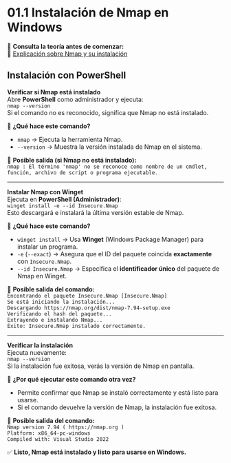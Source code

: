 # 01.1 Instalación de Nmap en Windows

📖 **Consulta la teoría antes de comenzar:**  
🔗 [Explicación sobre Nmap y su instalación](https://notion.so/tu-enlace-notion-aqui)

## Instalación con PowerShell

**Verificar si Nmap está instalado**  
Abre **PowerShell** como administrador y ejecuta:  
`nmap --version`  
Si el comando no es reconocido, significa que Nmap no está instalado.

📌 **¿Qué hace este comando?**  
- `nmap` → Ejecuta la herramienta Nmap.  
- `--version` → Muestra la versión instalada de Nmap en el sistema.  

📌 **Posible salida (si Nmap no está instalado):**  
`nmap : El término 'nmap' no se reconoce como nombre de un cmdlet, función, archivo de script o programa ejecutable.`  

---

**Instalar Nmap con Winget**  
Ejecuta en **PowerShell (Administrador)**:  
`winget install -e --id Insecure.Nmap`  
Esto descargará e instalará la última versión estable de Nmap.

📌 **¿Qué hace este comando?**  
- `winget install` → Usa **Winget** (Windows Package Manager) para instalar un programa.  
- `-e` (`--exact`) → Asegura que el ID del paquete coincida **exactamente** con `Insecure.Nmap`.  
- `--id Insecure.Nmap` → Especifica el **identificador único** del paquete de Nmap en Winget.  

📌 **Posible salida del comando:**  
`Encontrando el paquete Insecure.Nmap [Insecure.Nmap]`  
`Se está iniciando la instalación...`  
`Descargando https://nmap.org/dist/nmap-7.94-setup.exe`  
`Verificando el hash del paquete...`  
`Extrayendo e instalando Nmap...`  
`Éxito: Insecure.Nmap instalado correctamente.`  

---

**Verificar la instalación**  
Ejecuta nuevamente:  
`nmap --version`  
Si la instalación fue exitosa, verás la versión de Nmap en pantalla.

📌 **¿Por qué ejecutar este comando otra vez?**  
- Permite confirmar que Nmap se instaló correctamente y está listo para usarse.  
- Si el comando devuelve la versión de Nmap, la instalación fue exitosa.  

📌 **Posible salida del comando:**  
`Nmap version 7.94 ( https://nmap.org )`  
`Platform: x86_64-pc-windows`  
`Compiled with: Visual Studio 2022`  

✅ **Listo, Nmap está instalado y listo para usarse en Windows.**
